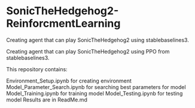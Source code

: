 # SonicTheHedgehog2-ReinforcmentLearning
Creating agent that can play SonicTheHedgehog2 using stablebaselines3.

Creating agent that can play SonicTheHedgehog2 using PPO from stablebaselines3.

This repository contains:

Environment_Setup.ipynb for creating environment
Model_Parameter_Search.ipynb for searching best parameters for model
Model_Training.ipynb for training model
Model_Testing.ipynb for testing model
Results are in ReadMe.md

